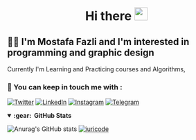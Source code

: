 <h1 align="center">Hi there  <img src="https://raw.githubusercontent.com/MartinHeinz/MartinHeinz/master/wave.gif" width="30px"/></h1>
  
## :man_technologist: I'm Mostafa Fazli and I'm interested in programming and graphic design
Currently I'm Learning and Practicing courses and Algorithms,


### :call_me_hand: You can keep in touch me with :
[![Twitter][1.2]][1] [![LinkedIn][2.2]][2] [![Instagram][3.2]][3] [![Telegram][4.2]][4]

[1.2]: https://s4.uupload.ir/files/twitter_prkb.png
[2.2]: https://s4.uupload.ir/files/linkedin_amwn.png
[3.2]: https://s4.uupload.ir/files/instagram_6djz.png
[4.2]: https://s4.uupload.ir/files/telegram_q47u.png


[1]: https://twitter.com/MosFazli
[2]: https://www.linkedin.com/in/mosfazli/
[3]: https://www.instagram.com/mosfazli
[4]: http://telegram.me/MosFazli

<details open="false">
  <summary><b>:gear: &nbsp;GitHub Stats</b></summary>
 
![Anurag's GitHub stats](https://github-readme-stats.vercel.app/api?username=MosFazli&show_icons=true&theme=highcontrast)
[![iuricode](https://github-readme-stats.vercel.app/api/top-langs/?username=MosFazli&hide=html&layout=compact&theme=highcontrast)](https://github.com/MosFazli/)
 
 </details>
